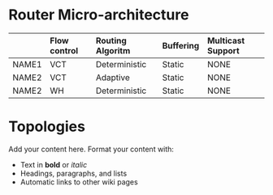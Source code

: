 # Router Micro-architecture #

|            | **Flow control** | **Routing Algoritm** | **Buffering** |  **Multicast Support** |
|:-----------|:-----------------|:---------------------|:--------------|:-----------------------|
| NAME1      | VCT              | Deterministic        | Static        | NONE                   |
| NAME2      | VCT              | Adaptive             | Static        | NONE                   |
| NAME2      | WH               | Deterministic        | Static        | NONE                   |

# Topologies #

Add your content here.  Format your content with:
  * Text in **bold** or _italic_
  * Headings, paragraphs, and lists
  * Automatic links to other wiki pages